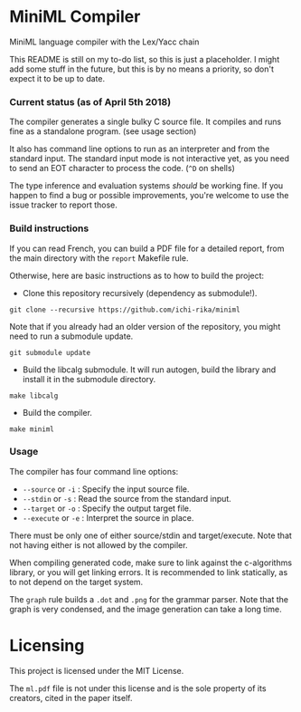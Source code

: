 # MiniML Compiler

MiniML language compiler with the Lex/Yacc chain

This README is still on my to-do list, so this is just a placeholder.
I might add some stuff in the future, but this is by no means a priority, so don't expect it to be up to date.

### Current status (as of April 5th 2018)

The compiler generates a single bulky C source file. It compiles and runs fine as a standalone program. (see usage section) 

It also has command line options to run as an interpreter and from the standard input.
The standard input mode is not interactive yet, as you need to send an EOT character to process the code. (`^D` on shells)

The type inference and evaluation systems *should* be working fine.
If you happen to find a bug or possible improvements, you're welcome to use the issue tracker to report those.

### Build instructions

If you can read French, you can build a PDF file for a detailed report, from the main directory with the `report` Makefile rule.

Otherwise, here are basic instructions as to how to build the project:

* Clone this repository recursively (dependency as submodule!).
```
git clone --recursive https://github.com/ichi-rika/miniml
```
Note that if you already had an older version of the repository, you might need to run a submodule update.
```
git submodule update
```

* Build the libcalg submodule. It will run autogen, build the library and install it in the submodule directory.
```
make libcalg
```

* Build the compiler.
```
make miniml
```

### Usage

The compiler has four command line options:

* `--source` or `-i` : Specify the input source file.
* `--stdin` or `-s` : Read the source from the standard input.
* `--target` or `-o` : Specify the output target file.
* `--execute` or `-e` : Interpret the source in place.

There must be only one of either source/stdin and target/execute. Note that not having either is not allowed by the compiler.

When compiling generated code, make sure to link against the c-algorithms library, or you will get linking errors.
It is recommended to link statically, as to not depend on the target system.

The `graph` rule builds a `.dot` and `.png` for the grammar parser.
Note that the graph is very condensed, and the image generation can take a long time.

# Licensing

This project is licensed under the MIT License.

The `ml.pdf` file is not under this license and is the sole property of its creators, cited in the paper itself.
